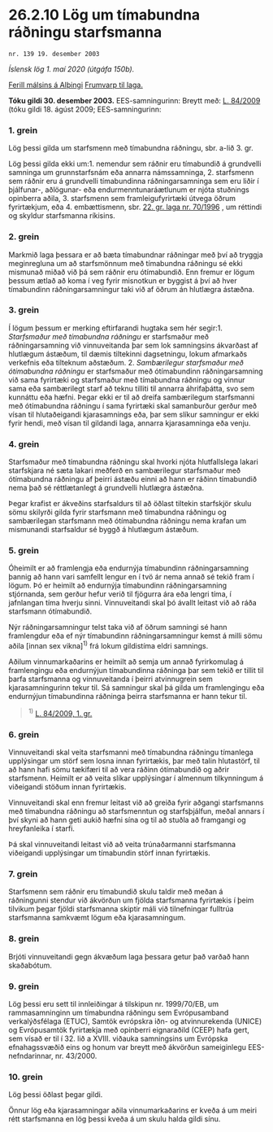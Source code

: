 # 26.2.10 Lög um tímabundna ráðningu starfsmanna

`nr. 139 19. desember 2003`

_Íslensk lög 1. maí 2020 (útgáfa 150b)._

[Ferill málsins á Alþingi](https://www.althingi.is/thingstorf/thingmalalistar-eftir-thingum/ferill/?ltg=130&mnr=410)
[Frumvarp til laga.](https://www.althingi.is/altext/130/s/0558.html)

**Tóku gildi 30. desember 2003.**
EES-samningurinn:
Breytt með:
[L. 84/2009](https://althingi.is/altext/stjt/2009.084.html) (tóku gildi 18. ágúst 2009;
EES-samningurinn:

### 1. grein



Lög þessi gilda um starfsmenn með tímabundna ráðningu, sbr. a-lið 3. gr.

Lög þessi gilda ekki um:1. nemendur sem ráðnir eru tímabundið á grundvelli samninga um grunnstarfsnám eða annarra námssamninga,
2. starfsmenn sem ráðnir eru á grundvelli tímabundinna ráðningarsamninga sem eru liðir í þjálfunar-, aðlögunar- eða endurmenntunaráætlunum er njóta stuðnings opinberra aðila,
3. starfsmenn sem framleigufyrirtæki útvega öðrum fyrirtækjum, eða
4. embættismenn, sbr. [22. gr. laga nr. 70/1996](1996070.md#G22) , um réttindi og skyldur starfsmanna ríkisins.

### 2. grein



Markmið laga þessara er að bæta tímabundnar ráðningar með því að tryggja meginregluna um að starfsmönnum með tímabundna ráðningu sé ekki mismunað miðað við þá sem ráðnir eru ótímabundið. Enn fremur er lögum þessum ætlað að koma í veg fyrir misnotkun er byggist á því að hver tímabundinn ráðningarsamningur taki við af öðrum án hlutlægra ástæðna.

### 3. grein



Í lögum þessum er merking eftirfarandi hugtaka sem hér segir:1. _Starfsmaður með tímabundna ráðningu_ er starfsmaður með ráðningarsamning við vinnuveitanda þar sem lok samningsins ákvarðast af hlutlægum ástæðum, til dæmis tiltekinni dagsetningu, lokum afmarkaðs verkefnis eða tilteknum aðstæðum.
2. _Sambærilegur starfsmaður með ótímabundna ráðningu_ er starfsmaður með ótímabundinn ráðningarsamning við sama fyrirtæki og starfsmaður með tímabundna ráðningu og vinnur sama eða sambærilegt starf að teknu tilliti til annarra áhrifaþátta, svo sem kunnáttu eða hæfni. Þegar ekki er til að dreifa sambærilegum starfsmanni með ótímabundna ráðningu í sama fyrirtæki skal samanburður gerður með vísan til hlutaðeigandi kjarasamnings eða, þar sem slíkur samningur er ekki fyrir hendi, með vísan til gildandi laga, annarra kjarasamninga eða venju.

### 4. grein



Starfsmaður með tímabundna ráðningu skal hvorki njóta hlutfallslega lakari starfskjara né sæta lakari meðferð en sambærilegur starfsmaður með ótímabundna ráðningu af þeirri ástæðu einni að hann er ráðinn tímabundið nema það sé réttlætanlegt á grundvelli hlutlægra ástæðna.

Þegar krafist er ákveðins starfsaldurs til að öðlast tiltekin starfskjör skulu sömu skilyrði gilda fyrir starfsmann með tímabundna ráðningu og sambærilegan starfsmann með ótímabundna ráðningu nema krafan um mismunandi starfsaldur sé byggð á hlutlægum ástæðum.

### 5. grein



Óheimilt er að framlengja eða endurnýja tímabundinn ráðningarsamning þannig að hann vari samfellt lengur en í tvö ár nema annað sé tekið fram í lögum. Þó er heimilt að endurnýja tímabundinn ráðningarsamning stjórnanda, sem gerður hefur verið til fjögurra ára eða lengri tíma, í jafnlangan tíma hverju sinni. Vinnuveitandi skal þó ávallt leitast við að ráða starfsmann ótímabundið.

Nýr ráðningarsamningur telst taka við af öðrum samningi sé hann framlengdur eða ef nýr tímabundinn ráðningarsamningur kemst á milli sömu aðila [innan sex vikna]<sup>1)</sup> frá lokum gildistíma eldri samnings.

Aðilum vinnumarkaðarins er heimilt að semja um annað fyrirkomulag á framlengingu eða endurnýjun tímabundinna ráðninga þar sem tekið er tillit til þarfa starfsmanna og vinnuveitanda í þeirri atvinnugrein sem kjarasamningurinn tekur til. Sá samningur skal þá gilda um framlengingu eða endurnýjun tímabundinna ráðninga þeirra starfsmanna er hann tekur til.

> <sup>1)</sup> [L. 84/2009, 1. gr.](https://althingi.is/altext/stjt/2009.084.html)

### 6. grein



Vinnuveitandi skal veita starfsmanni með tímabundna ráðningu tímanlega upplýsingar um störf sem losna innan fyrirtækis, þar með talin hlutastörf, til að hann hafi sömu tækifæri til að vera ráðinn ótímabundið og aðrir starfsmenn. Heimilt er að veita slíkar upplýsingar í almennum tilkynningum á viðeigandi stöðum innan fyrirtækis.

Vinnuveitandi skal enn fremur leitast við að greiða fyrir aðgangi starfsmanns með tímabundna ráðningu að starfsmenntun og starfsþjálfun, meðal annars í því skyni að hann geti aukið hæfni sína og til að stuðla að framgangi og hreyfanleika í starfi.

Þá skal vinnuveitandi leitast við að veita trúnaðarmanni starfsmanna viðeigandi upplýsingar um tímabundin störf innan fyrirtækis.

### 7. grein



Starfsmenn sem ráðnir eru tímabundið skulu taldir með meðan á ráðningunni stendur við ákvörðun um fjölda starfsmanna fyrirtækis í þeim tilvikum þegar fjöldi starfsmanna skiptir máli við tilnefningar fulltrúa starfsmanna samkvæmt lögum eða kjarasamningum.

### 8. grein



Brjóti vinnuveitandi gegn ákvæðum laga þessara getur það varðað hann skaðabótum.

### 9. grein



Lög þessi eru sett til innleiðingar á tilskipun nr. 1999/70/EB, um rammasamninginn um tímabundna ráðningu sem Evrópusamband verkalýðsfélaga (ETUC), Samtök evrópskra iðn- og atvinnurekenda (UNICE) og Evrópusamtök fyrirtækja með opinberri eignaraðild (CEEP) hafa gert, sem vísað er til í 32. lið a XVIII. viðauka samningsins um Evrópska efnahagssvæðið eins og honum var breytt með ákvörðun sameiginlegu EES-nefndarinnar, nr. 43/2000.

### 10. grein



Lög þessi öðlast þegar gildi.

Önnur lög eða kjarasamningar aðila vinnumarkaðarins er kveða á um meiri rétt starfsmanna en lög þessi kveða á um skulu halda gildi sínu.
